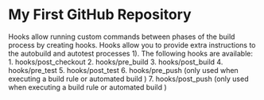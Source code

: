 # My First GitHub Repository
Hooks allow running custom commands between phases of the build process by creating hooks. Hooks allow you to provide extra instructions to the autobuild and autotest processes
1). The following hooks are available:
	1. hooks/post_checkout
	2. hooks/pre_build
	3. hooks/post_build
	4. hooks/pre_test
	5. hooks/post_test
	6. hooks/pre_push (only used when executing a build rule or automated build )
	7. hooks/post_push (only used when executing a build rule or automated build )